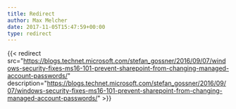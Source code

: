```yaml
---
title: Redirect
author: Max Melcher
date: 2017-11-05T15:47:59+00:00
type: redirect
---
```

{{< redirect src="https://blogs.technet.microsoft.com/stefan_gossner/2016/09/07/windows-security-fixes-ms16-101-prevent-sharepoint-from-changing-managed-account-passwords/" description="https://blogs.technet.microsoft.com/stefan_gossner/2016/09/07/windows-security-fixes-ms16-101-prevent-sharepoint-from-changing-managed-account-passwords/" >}}
